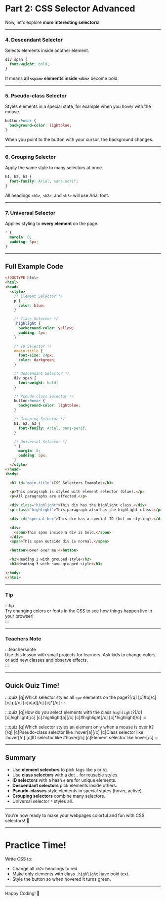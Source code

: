 # Part 2: CSS Selector Advanced

Now, let's explore **more interesting selectors**!

---

### 4. **Descendant Selector**

Selects elements inside another element.

```css
div span {
  font-weight: bold;
}
```

It means **all `<span>` elements inside `<div>`** become bold.

---

### 5. **Pseudo-class Selector**

Styles elements in a special state, for example when you hover with the mouse.

```css
button:hover {
  background-color: lightblue;
}
```

When you point to the button with your cursor, the background changes.

---

### 6. **Grouping Selector**

Apply the same style to many selectors at once.

```css
h1, h2, h3 {
  font-family: Arial, sans-serif;
}
```

All headings `<h1>`, `<h2>`, and `<h3>` will use Arial font.

---

### 7. **Universal Selector**

Applies styling to **every element** on the page.

```css
* {
  margin: 0;
  padding: 5px;
}
```

---

## Full Example Code

```html
<!DOCTYPE html>
<html>
<head>
  <style>
    /* Element Selector */
    p {
      color: blue;
    }

    /* Class Selector */
    .highlight {
      background-color: yellow;
      padding: 2px;
    }

    /* ID Selector */
    #main-title {
      font-size: 24px;
      color: darkgreen;
    }

    /* Descendant Selector */
    div span {
      font-weight: bold;
    }

    /* Pseudo-class Selector */
    button:hover {
      background-color: lightblue;
    }

    /* Grouping Selector */
    h1, h2, h3 {
      font-family: Arial, sans-serif;
    }

    /* Universal Selector */
    * {
      margin: 0;
      padding: 5px;
    }
  </style>
</head>
<body>

  <h1 id="main-title">CSS Selectors Examples</h1>

  <p>This paragraph is styled with element selector (blue).</p>
  <p>All paragraphs are affected.</p>

  <div class="highlight">This div has the highlight class.</div>
  <p class="highlight">This paragraph also has the highlight class.</p>

  <div id="special-box">This div has a special ID (but no styling).</div>

  <div>
    <span>This span inside a div is bold.</span>
  </div>
  <span>This span outside div is normal.</span>

  <button>Hover over me!</button>

  <h2>Heading 2 with grouped style</h2>
  <h3>Heading 3 with same grouped style</h3>

</body>
</html>
```

---

### Tip

:::tip  
Try changing colors or fonts in the CSS to see how things happen live in your browser!  
:::

---

### Teachers Note

:::teachersnote  
Use this lesson with small projects for learners. Ask kids to change colors or add new classes and observe effects.  
:::

---

## Quick Quiz Time!

:::quiz
[q]Which selector styles all `<p>` elements on the page?[/q]
[c]#p[/c]
[c].p[/c]
[c]p[a][/c]
[c]*[/c]
:::

:::quiz
[q]How do you select elements with the class `highlight`?[/q]
[c]highlight[/c]
[c].highlight[a][/c]
[c]#highlight[/c]
[c]*highlight[/c]
:::

:::quiz
[q]Which selector styles an element only when a mouse is over it?[/q]
[c]Pseudo-class selector like :hover[a][/c]
[c]Class selector like .hover[/c]
[c]ID selector like #hover[/c]
[c]Element selector like hover[/c]
:::

---

## Summary

- Use **element selectors** to pick tags like `p` or `h1`.
- Use **class selectors** with a dot `.` for reusable styles.
- **ID selectors** with a hash `#` are for unique elements.
- **Descendant selectors** pick elements inside others.
- **Pseudo-classes** style elements in special states (hover, active).
- **Grouping selectors** combine many selectors.
- Universal selector `*` styles all.

---

You're now ready to make your webpages colorful and fun with CSS selectors! 🎉

---

# Practice Time!  

Write CSS to:

- Change all `<h2>` headings to red.
- Make only elements with class `.highlight` have bold text.
- Style the button so when hovered it turns green.

---

Happy Coding! 🚀